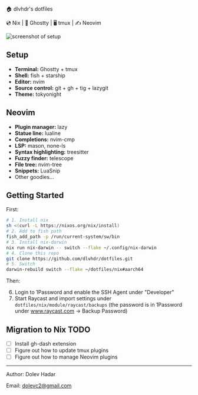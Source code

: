 🏠 dlvhdr's dotfiles

💿 Nix | 👻 Ghostty | 🖥 tmux | ✍️ Neovim

![screenshot of setup](https://github.com/dlvhdr/dotfiles/assets/6196971/6f2e479b-e8e8-414c-a763-2a1e5db754f8)

## Setup

- **Terminal:** Ghostty + tmux
- **Shell:** fish + starship
- **Editor:** nvim
- **Source control:** git + gh + tig + lazygit
- **Theme:** tokyonight

## Neovim

- **Plugin manager:** lazy
- **Statue line:** lualine
- **Completions:** nvim-cmp
- **LSP:** mason, none-ls
- **Syntax highlighting:** treesitter
- **Fuzzy finder:** telescope
- **File tree:** nvim-tree
- **Snippets:** LuaSnip
- Other goodies...

## Getting Started

First:

```bash
# 1. Install nix
sh <(curl -L https://nixos.org/nix/install)
# 2. Add to fish path
fish_add_path -p /run/current-system/sw/bin
# 3. Install nix-darwin
nix run nix-darwin -- switch --flake ~/.config/nix-darwin
# 4. Clone this repo
git clone https://github.com/dlvhdr/dotfiles.git
# 5. Switch
darwin-rebuild switch --flake ~/dotfiles/nix#aarch64
```

Then:

6. Login to 1Password and enable the SSH Agent under "Developer"
7. Start Raycast and import settings under `dotfiles/nix/module/raycast/backups` (the password is in 1Password under www.raycast.com -> Backup Password)

## Migration to Nix TODO

- [ ] Install gh-dash extension
- [ ] Figure out how to update tmux plugins
- [ ] Figure out how to manage Neovim plugins

---

Author: Dolev Hadar

Email: dolevc2@gmail.com
